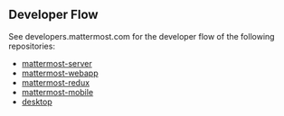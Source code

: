 Developer Flow
-----------------------------

See developers.mattermost.com for the developer flow of the following repositories:
 - [mattermost-server](https://developers.mattermost.com/contribute/server/developer-setup)
 - [mattermost-webapp](https://developers.mattermost.com/contribute/webapp/developer-setup)
 - [mattermost-redux](https://developers.mattermost.com/contribute/redux/developer-setup)
 - [mattermost-mobile](https://developers.mattermost.com/contribute/mobile/developer-setup)
 - [desktop](https://developers.mattermost.com/contribute/desktop/developer-setup)
 
